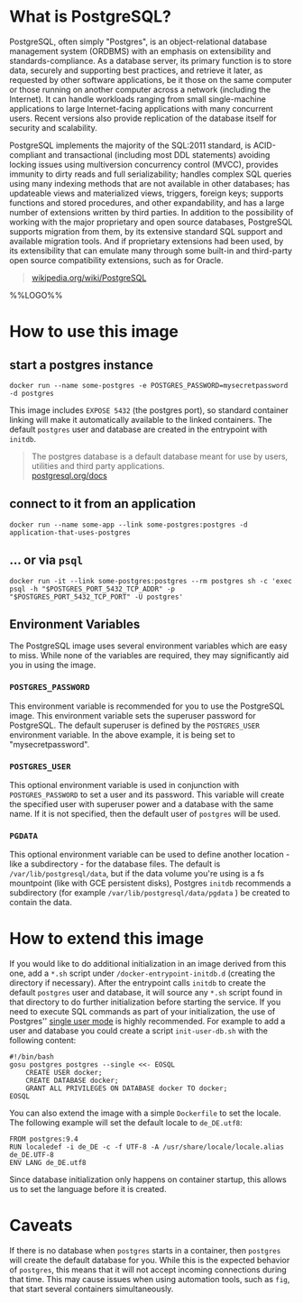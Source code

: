 # What is PostgreSQL?

PostgreSQL, often simply "Postgres", is an object-relational database management system (ORDBMS) with an emphasis on extensibility and standards-compliance. As a database server, its primary function is to store data, securely and supporting best practices, and retrieve it later, as requested by other software applications, be it those on the same computer or those running on another computer across a network (including the Internet). It can handle workloads ranging from small single-machine applications to large Internet-facing applications with many concurrent users. Recent versions also provide replication of the database itself for security and scalability.

PostgreSQL implements the majority of the SQL:2011 standard, is ACID-compliant and transactional (including most DDL statements) avoiding locking issues using multiversion concurrency control (MVCC), provides immunity to dirty reads and full serializability; handles complex SQL queries using many indexing methods that are not available in other databases; has updateable views and materialized views, triggers, foreign keys; supports functions and stored procedures, and other expandability, and has a large number of extensions written by third parties. In addition to the possibility of working with the major proprietary and open source databases, PostgreSQL supports migration from them, by its extensive standard SQL support and available migration tools. And if proprietary extensions had been used, by its extensibility that can emulate many through some built-in and third-party open source compatibility extensions, such as for Oracle.

> [wikipedia.org/wiki/PostgreSQL](https://en.wikipedia.org/wiki/PostgreSQL)

%%LOGO%%

# How to use this image

## start a postgres instance

	docker run --name some-postgres -e POSTGRES_PASSWORD=mysecretpassword -d postgres

This image includes `EXPOSE 5432` (the postgres port), so standard container linking will make it automatically available to the linked containers. The default `postgres` user and database are created in the entrypoint with `initdb`.

> The postgres database is a default database meant for use by users, utilities and third party applications.  
> [postgresql.org/docs](http://www.postgresql.org/docs/9.3/interactive/app-initdb.html)

## connect to it from an application

	docker run --name some-app --link some-postgres:postgres -d application-that-uses-postgres

## ... or via `psql`

	docker run -it --link some-postgres:postgres --rm postgres sh -c 'exec psql -h "$POSTGRES_PORT_5432_TCP_ADDR" -p "$POSTGRES_PORT_5432_TCP_PORT" -U postgres'

## Environment Variables

The PostgreSQL image uses several environment variables which are easy to miss. While none of the variables are required, they may significantly aid you in using the image.

### `POSTGRES_PASSWORD`

This environment variable is recommended for you to use the PostgreSQL image. This environment variable sets the superuser password for PostgreSQL. The default superuser is defined by the `POSTGRES_USER` environment variable. In the above example, it is being set to "mysecretpassword".

### `POSTGRES_USER`

This optional environment variable is used in conjunction with `POSTGRES_PASSWORD` to set a user and its password. This variable will create the specified user with superuser power and a database with the same name. If it is not specified, then the default user of `postgres` will be used.

### `PGDATA`

This optional environment variable can be used to define another location - like a subdirectory - for the database files. The default is `/var/lib/postgresql/data`, but if the data volume you're using is a fs mountpoint (like with GCE persistent disks), Postgres `initdb` recommends a subdirectory (for example `/var/lib/postgresql/data/pgdata` ) be created to contain the data.

# How to extend this image

If you would like to do additional initialization in an image derived from this one, add a `*.sh` script under `/docker-entrypoint-initdb.d` (creating the directory if necessary). After the entrypoint calls `initdb` to create the default `postgres` user and database, it will source any `*.sh` script found in that directory to do further initialization before starting the service. If you need to execute SQL commands as part of your initialization, the use of Postgres'' [single user mode](http://www.postgresql.org/docs/9.3/static/app-postgres.html#AEN90580) is highly recommended. For example to add a user and database you could create a script `init-user-db.sh` with the following content:

	#!/bin/bash
	gosu postgres postgres --single <<- EOSQL
		CREATE USER docker;
		CREATE DATABASE docker;
		GRANT ALL PRIVILEGES ON DATABASE docker TO docker;
	EOSQL

You can also extend the image with a simple `Dockerfile` to set the locale. The following example will set the default locale to `de_DE.utf8`:

	FROM postgres:9.4
	RUN localedef -i de_DE -c -f UTF-8 -A /usr/share/locale/locale.alias de_DE.UTF-8
	ENV LANG de_DE.utf8

Since database initialization only happens on container startup, this allows us to set the language before it is created.

# Caveats

If there is no database when `postgres` starts in a container, then `postgres` will create the default database for you. While this is the expected behavior of `postgres`, this means that it will not accept incoming connections during that time. This may cause issues when using automation tools, such as `fig`, that start several containers simultaneously.
